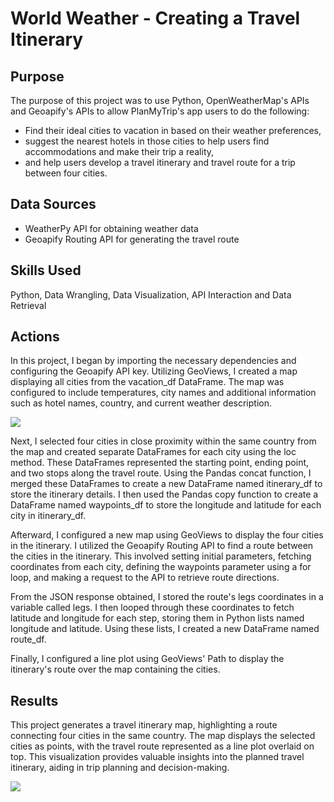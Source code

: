 # World Weather - Creating a Travel Itinerary 

## Purpose 
The purpose of this project was to use Python, OpenWeatherMap's APIs and Geoapify's APIs to allow PlanMyTrip's app users to do the following: 
* Find their ideal cities to vacation in based on their weather preferences,
* suggest the nearest hotels in those cities to help users find accommodations and make their trip a reality,
* and help users develop a travel itinerary and travel route for a trip between four cities. 

## Data Sources
- WeatherPy API for obtaining weather data
- Geoapify Routing API for generating the travel route

## Skills Used 
Python, Data Wrangling, Data Visualization, API Interaction and Data Retrieval 

## Actions 
In this project, I began by importing the necessary dependencies and configuring the Geoapify API key. Utilizing GeoViews, I created a map displaying all cities from the vacation_df DataFrame. The map was configured to include temperatures, city names and additional information such as hotel names, country, and current weather description.

<img src="https://github.com/teresa-le/World_Weather_Analysis/blob/main/Vacation%20Search/WeatherPy_travel_map.png"> 

Next, I selected four cities in close proximity within the same country from the map and created separate DataFrames for each city using the loc method. These DataFrames represented the starting point, ending point, and two stops along the travel route. Using the Pandas concat function, I merged these DataFrames to create a new DataFrame named itinerary_df to store the itinerary details. I then used the Pandas copy function to create a DataFrame named waypoints_df to store the longitude and latitude for each city in itinerary_df. 

Afterward, I configured a new map using GeoViews to display the four cities in the itinerary. I utilized the Geoapify Routing API to find a route between the cities in the itinerary. This involved setting initial parameters, fetching coordinates from each city, defining the waypoints parameter using a for loop, and making a request to the API to retrieve route directions.

From the JSON response obtained, I stored the route's legs coordinates in a variable called legs. I then looped through these coordinates to fetch latitude and longitude for each step, storing them in Python lists named longitude and latitude. Using these lists, I created a new DataFrame named route_df.

Finally, I configured a line plot using GeoViews' Path to display the itinerary's route over the map containing the cities.


## Results 
This project generates a travel itinerary map, highlighting a route connecting four cities in the same country. The map displays the selected cities as points, with the travel route represented as a line plot overlaid on top. This visualization provides valuable insights into the planned travel itinerary, aiding in trip planning and decision-making.

<img src="https://github.com/teresa-le/World_Weather_Analysis/blob/main/Vacation%20Itinerary/WeatherPy_travel_map.PNG"> 
